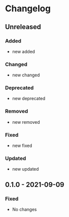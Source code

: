 # Changelog

## Unreleased

### Added
- new added

### Changed
- new changed

### Deprecated
- new deprecated

### Removed
- new removed

### Fixed
- new fixed

### Updated
- new updated


## 0.1.0 - 2021-09-09

### Fixed
- No changes
